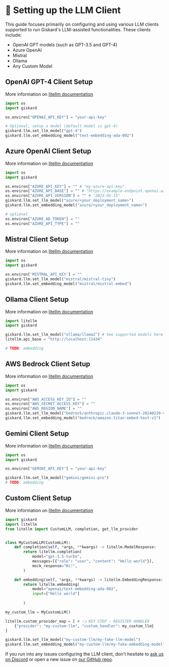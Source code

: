 # 🤖 Setting up the LLM Client

This guide focuses primarily on configuring and using various LLM clients supported to run Giskard's LLM-assisted functionalities. These clients include:

- OpenAI GPT models (such as GPT-3.5 and GPT-4)
- Azure OpenAI
- Mistral
- Ollama
- Any Custom Model

## OpenAI GPT-4 Client Setup

More information on [litellm documentation](https://docs.litellm.ai/docs/providers/openai)

```python
import os
import giskard

os.environ["OPENAI_API_KEY"] = "your-api-key"

# Optional, setup a model (default model is gpt-4)
giskard.llm.set_llm_model("gpt-4")
giskard.llm.set_embedding_model("text-embedding-ada-002")
```

## Azure OpenAI Client Setup

More information on [litellm documentation](https://docs.litellm.ai/docs/providers/azure)


```python
import os
import giskard

os.environ["AZURE_API_KEY"] = "" # "my-azure-api-key"
os.environ["AZURE_API_BASE"] = "" # "https://example-endpoint.openai.azure.com"
os.environ["AZURE_API_VERSION"] = "" # "2023-05-15"
giskard.llm.set_llm_model("azure/<your_deployment_name>")
giskard.llm.set_embedding_model("azure/<your_deployment_name>")

# optional
os.environ["AZURE_AD_TOKEN"] = ""
os.environ["AZURE_API_TYPE"] = ""
```

## Mistral Client Setup

More information on [litellm documentation](https://docs.litellm.ai/docs/providers/mistral)

```python
import os
import giskard

os.environ['MISTRAL_API_KEY'] = ""
giskard.llm.set_llm_model("mistral/mistral-tiny")
giskard.llm.set_embedding_model("mistral/mistral-embed")

```

## Ollama Client Setup

More information on [litellm documentation](https://docs.litellm.ai/docs/providers/ollama)

```python
import litellm
import giskard

giskard.llm.set_llm_model("ollama/llama2") # See supported models here: https://docs.litellm.ai/docs/providers/ollama#ollama-models
litellm.api_base = "http://localhost:11434"

# TODO: embedding
```

## AWS Bedrock Client Setup

More information on [litellm documentation](https://docs.litellm.ai/docs/providers/bedrock)

```python
import os
import giskard

os.environ["AWS_ACCESS_KEY_ID"] = ""
os.environ["AWS_SECRET_ACCESS_KEY"] = ""
os.environ["AWS_REGION_NAME"] = ""
giskard.llm.set_llm_model("bedrock/anthropic.claude-3-sonnet-20240229-v1:0")
giskard.llm.set_embedding_model("bedrock/amazon.titan-embed-text-v1")
```

## Gemini Client Setup

More information on [litellm documentation](https://docs.litellm.ai/docs/providers/gemini)

```python
import os
import giskard

os.environ["GEMINI_API_KEY"] = "your-api-key"

giskard.llm.set_llm_model("gemini/gemini-pro")
# TODO: embedding
```

## Custom Client Setup

More information on [litellm documentation](https://docs.litellm.ai/docs/providers/custom_llm_server    )

```python
import giskard
import litellm
from litellm import CustomLLM, completion, get_llm_provider


class MyCustomLLM(CustomLLM):
    def completion(self, *args, **kwargs) -> litellm.ModelResponse:
        return litellm.completion(
            model="gpt-3.5-turbo",
            messages=[{"role": "user", "content": "Hello world"}],
            mock_response="Hi!",
        )

    def embedding(self, *args, **kwargs) -> litellm.EmbeddingResponse:
        return litellm.embedding(
            model="openai/text-embedding-ada-002",
            input=["Hello world"]
            
        )

my_custom_llm = MyCustomLLM()

litellm.custom_provider_map = [ # 👈 KEY STEP - REGISTER HANDLER
    {"provider": "my-custom-llm", "custom_handler": my_custom_llm}
]

giskard.llm.set_llm_model("my-custom-llm/my-fake-llm-model")
giskard.llm.set_embedding_model("my-custom-llm/my-fake-embedding-model")


```

If you run into any issues configuring the LLM client, don't hesitate to [ask us on Discord](https://discord.com/invite/ABvfpbu69R) or open a new issue on [our GitHub repo](https://github.com/Giskard-AI/giskard).
